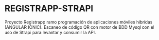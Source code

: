 # REGISTRAPP-STRAPI
Proyecto Registrapp ramo programación de aplicaciones móviles hibrídas (ANGULAR IONIC).
Escaneo de código QR con motor de BDD Mysql con el uso de Strapi para levantar y consumir la API.
